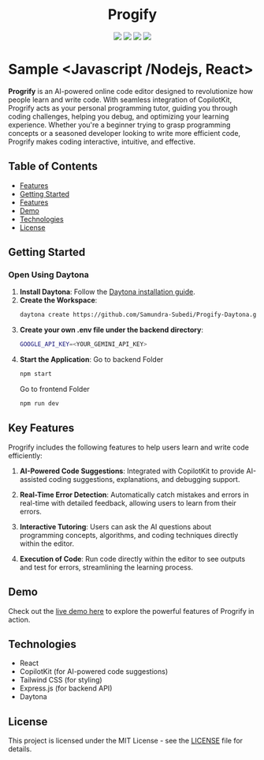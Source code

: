 <h1 align="center">Progify</h1>
<p align="center">
  <img src="https://img.shields.io/badge/JavaScript-F7DF1E?style=for-the-badge&logo=javascript&logoColor=black">
  <img src="https://img.shields.io/badge/Node.js-43853D?style=for-the-badge&logo=node.js&logoColor=white">
  <img src="https://img.shields.io/badge/React-20232A?style=for-the-badge&logo=react&logoColor=61DAFB">
  <img src="https://img.shields.io/badge/Tailwind_CSS-38B2AC?style=for-the-badge&logo=tailwind-css&logoColor=white">
  
</p>

# Sample <Javascript /Nodejs, React>

**Progrify** is an AI-powered online code editor designed to revolutionize how people learn and write code. With seamless integration of CopilotKit, Progrify acts as your personal programming tutor, guiding you through coding challenges, helping you debug, and optimizing your learning experience. Whether you're a beginner trying to grasp programming concepts or a seasoned developer looking to write more efficient code, Progrify makes coding interactive, intuitive, and effective.

## Table of Contents

- [Features](#features)
- [Getting Started](#getting-started)
- [Features](#features)
- [Demo](#demo)
- [Technologies](#technologies)
- [License](#license)


## Getting Started

### Open Using Daytona

1. **Install Daytona**: Follow the [Daytona installation guide](https://www.daytona.io/docs/installation/installation/).
2. **Create the Workspace**:
   ```bash
   daytona create https://github.com/Samundra-Subedi/Progify-Daytona.git
   ```
3. **Create your own .env file under the backend directory**:
   ```bash
   GOOGLE_API_KEY=<YOUR_GEMINI_API_KEY>
   ```
5. **Start the Application**:
  Go to backend Folder
   ```bash
   npm start
   ```
    Go to frontend Folder
    ```bash
    npm run dev
    ```

## Key Features

Progrify includes the following features to help users learn and write code efficiently:

1. **AI-Powered Code Suggestions**: Integrated with CopilotKit to provide AI-assisted coding suggestions, explanations, and debugging support.

2. **Real-Time Error Detection**: Automatically catch mistakes and errors in real-time with detailed feedback, allowing users to learn from their errors.

3. **Interactive Tutoring**: Users can ask the AI questions about programming concepts, algorithms, and coding techniques directly within the editor.

4. **Execution of Code**: Run code directly within the editor to see outputs and test for errors, streamlining the learning process.

## Demo


Check out the [live demo here](https://vimeo.com/1016505368?share=copy) to explore the powerful features of Progrify in action.


## Technologies

- React
- CopilotKit (for AI-powered code suggestions)
- Tailwind CSS (for styling)
- Express.js (for backend API)
- Daytona


## License

This project is licensed under the MIT License - see the [LICENSE](LICENSE) file for details.
